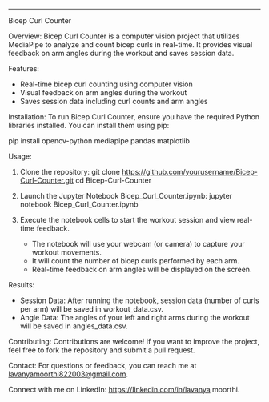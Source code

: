 

---
Bicep Curl Counter

Overview:
Bicep Curl Counter is a computer vision project that utilizes MediaPipe to analyze and count bicep curls in real-time. It provides visual feedback on arm angles during the workout and saves session data.

Features:
- Real-time bicep curl counting using computer vision
- Visual feedback on arm angles during the workout
- Saves session data including curl counts and arm angles

Installation:
To run Bicep Curl Counter, ensure you have the required Python libraries installed. You can install them using pip:

pip install opencv-python mediapipe pandas matplotlib

Usage:
1. Clone the repository:
   git clone https://github.com/yourusername/Bicep-Curl-Counter.git
   cd Bicep-Curl-Counter

2. Launch the Jupyter Notebook Bicep_Curl_Counter.ipynb:
   jupyter notebook Bicep_Curl_Counter.ipynb

3. Execute the notebook cells to start the workout session and view real-time feedback.

   - The notebook will use your webcam (or camera) to capture your workout movements.
   - It will count the number of bicep curls performed by each arm.
   - Real-time feedback on arm angles will be displayed on the screen.

Results:
- Session Data: After running the notebook, session data (number of curls per arm) will be saved in workout_data.csv.
- Angle Data: The angles of your left and right arms during the workout will be saved in angles_data.csv.

Contributing:
Contributions are welcome! If you want to improve the project, feel free to fork the repository and submit a pull request.

Contact:
For questions or feedback, you can reach me at lavanyamoorthi822003@gmail.com. 

Connect with me on LinkedIn: https://linkedin.com/in/lavanya moorthi.

